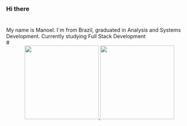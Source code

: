 ### Hi there
#
<div> 
  My name is Manoel. I`m from Brazil, graduated in Analysis and Systems Development. Currently studying Full Stack Development
</div>
#
<div style="display: inline_block" align="center">
  <a href="https://github.com/monteiromanoel">
    <img height="200px" src="https://github-readme-stats.vercel.app/api?username=monteiromanoel&show_icons=true&bg_color=00000000&text_color=FFFFFF"/>
    <img height="200px" src="https://github-readme-stats.vercel.app/api/top-langs/?username=monteiromanoel&layout=normal&bg_color=00000000&text_color=FFFFFF&card_width=310"/>
  </a>
  
</div>

